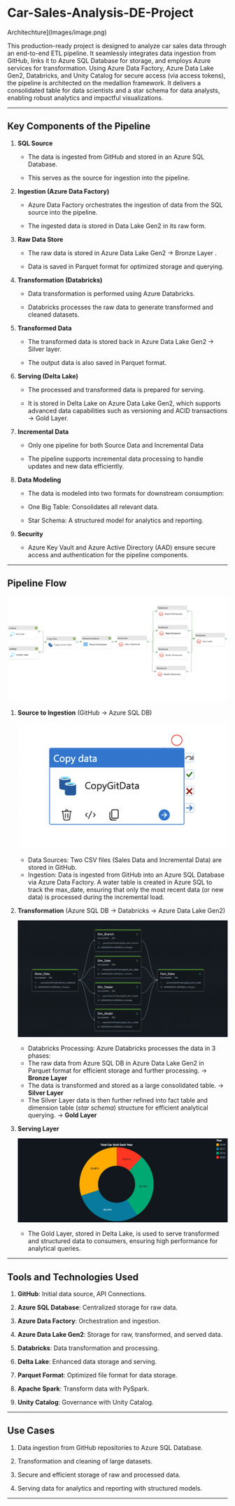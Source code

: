 # Car-Sales-Analysis-DE-Project

Architechture](Images/image.png)

This production-ready project is designed to analyze car sales data through an end-to-end ETL pipeline. It seamlessly integrates data ingestion from GitHub, links it to Azure SQL Database for storage, and employs Azure services for transformation. Using Azure Data Factory, Azure Data Lake Gen2, Databricks, and Unity Catalog for secure access (via access tokens), the pipeline is architected on the medallion framework. It delivers a consolidated table for data scientists and a star schema for data analysts, enabling robust analytics and impactful visualizations.

---

## Key Components of the Pipeline

1. **SQL Source**

    - The data is ingested from GitHub and stored in an Azure SQL Database.

    - This serves as the source for ingestion into the pipeline.

2. **Ingestion (Azure Data Factory)**

    - Azure Data Factory orchestrates the ingestion of data from the SQL source into the pipeline.

    - The ingested data is stored in Data Lake Gen2 in its raw form.

3. **Raw Data Store**

    - The raw data is stored in Azure Data Lake Gen2 -> Bronze Layer .

    - Data is saved in Parquet format for optimized storage and querying.

4. **Transformation (Databricks)**

    - Data transformation is performed using Azure Databricks.

    - Databricks processes the raw data to generate transformed and cleaned datasets.

5. **Transformed Data**

    - The transformed data is stored back in Azure Data Lake Gen2 -> Silver layer.

    - The output data is also saved in Parquet format.

6. **Serving (Delta Lake)**

    - The processed and transformed data is prepared for serving.

    - It is stored in Delta Lake on Azure Data Lake Gen2, which supports advanced data capabilities such as versioning and ACID transactions -> Gold Layer.

7. **Incremental Data**

    - Only one pipeline for both Source Data and Incremental Data

    - The pipeline supports incremental data processing to handle updates and new data efficiently.

8. **Data Modeling**

    - The data is modeled into two formats for downstream consumption:

    - One Big Table: Consolidates all relevant data.

    - Star Schema: A structured model for analytics and reporting.

9. **Security**

    - Azure Key Vault and Azure Active Directory (AAD) ensure secure access and authentication for the pipeline components.

---

## Pipeline Flow

![alt text](<Pipelines & Visualization/Incremental Data pipeline.png>)

1. **Source to Ingestion** (GitHub -> Azure SQL DB)

    ![alt text](<Pipelines & Visualization/Ingest Data from Git.png>)

    - Data Sources: Two CSV files (Sales Data and Incremental Data) are stored in GitHub.
    - Ingestion: Data is ingested from GitHub into an Azure SQL Database via Azure Data Factory. A water table is created in Azure SQL to track the max_date, ensuring that only the most recent data (or new data) is processed during the incremental load.

3. **Transformation** (Azure SQL DB -> Databricks -> Azure Data Lake Gen2)

    ![alt text](<Pipelines & Visualization/Data-Model Run.png>)

    - Databricks Processing: Azure Databricks processes the data in 3 phases:
    - The raw data from Azure SQL DB in Azure Data Lake Gen2 in Parquet format for efficient storage and further processing. -> **Bronze Layer**
    - The data is transformed and stored as a large consolidated table. -> **Silver Layer**
    - The Silver Layer data is then further refined into fact table and dimension table (*star schema*) structure for efficient analytical querying. -> **Gold Layer**


4. **Serving Layer**

    ![alt text](<Pipelines & Visualization/visualization.png>)

    - The Gold Layer, stored in Delta Lake, is used to serve transformed and structured data to consumers, ensuring high performance for analytical queries.

---

## Tools and Technologies Used

1. **GitHub**: Initial data source, API Connections.

2. **Azure SQL Database**: Centralized storage for raw data.

3. **Azure Data Factory**: Orchestration and ingestion.

4. **Azure Data Lake Gen2**: Storage for raw, transformed, and served data.

5. **Databricks**: Data transformation and processing.

6. **Delta Lake**: Enhanced data storage and serving.

7. **Parquet Format**: Optimized file format for data storage.

8. **Apache Spark**: Transform data with PySpark.

9. **Unity Catalog**: Governance with Unity Catalog.

---

## Use Cases

1. Data ingestion from GitHub repositories to Azure SQL Database.

2. Transformation and cleaning of large datasets.

3. Secure and efficient storage of raw and processed data.

4. Serving data for analytics and reporting with structured models.

---
